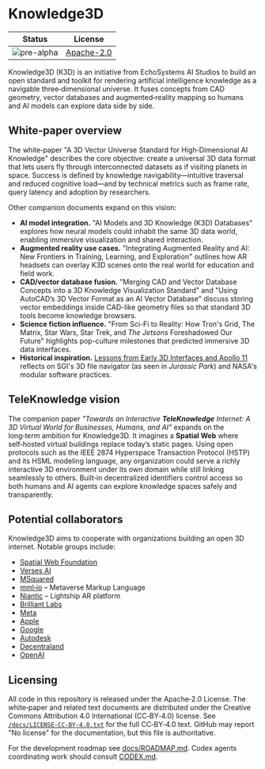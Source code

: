 # Knowledge3D

| Status | License |
| ------ | ------- |
| ![pre-alpha](https://img.shields.io/badge/status-pre--alpha-blue) | [Apache-2.0](LICENSE) |

Knowledge3D (K3D) is an initiative from EchoSystems AI Studios to build an open standard and toolkit for rendering artificial intelligence knowledge as a navigable three‑dimensional universe.  It fuses concepts from CAD geometry, vector databases and augmented‑reality mapping so humans and AI models can explore data side by side.

## White‑paper overview

The white‑paper "A 3D Vector Universe Standard for High‑Dimensional AI Knowledge" describes the core objective: create a universal 3D data format that lets users fly through interconnected datasets as if visiting planets in space.  Success is defined by knowledge navigability—intuitive traversal and reduced cognitive load—and by technical metrics such as frame rate, query latency and adoption by researchers.

Other companion documents expand on this vision:

* **AI model integration.** "AI Models and 3D Knowledge (K3D) Databases" explores how neural models could inhabit the same 3D data world, enabling immersive visualization and shared interaction.
* **Augmented reality use cases.** "Integrating Augmented Reality and AI: New Frontiers in Training, Learning, and Exploration" outlines how AR headsets can overlay K3D scenes onto the real world for education and field work.
* **CAD/vector database fusion.** "Merging CAD and Vector Database Concepts into a 3D Knowledge Visualization Standard" and "Using AutoCAD’s 3D Vector Format as an AI Vector Database" discuss storing vector embeddings inside CAD-like geometry files so that standard 3D tools become knowledge browsers.
* **Science fiction influence.** "From Sci-Fi to Reality: How Tron's Grid, The Matrix, Star Wars, Star Trek, and *The Jetsons* Foreshadowed Our Future" highlights pop-culture milestones that predicted immersive 3D data interfaces.
* **Historical inspiration.** [Lessons from Early 3D Interfaces and Apollo&nbsp;11](docs/fsn_apollo_inspiration.md) reflects on SGI's 3D file navigator \(as seen in *Jurassic Park*\) and NASA's modular software practices.

## TeleKnowledge vision

The companion paper *"Towards an Interactive __TeleKnowledge__ Internet: A 3D Virtual World for Businesses, Humans, and AI"* expands on the long‑term ambition for Knowledge3D.  It imagines a **Spatial Web** where self‑hosted virtual buildings replace today’s static pages.  Using open protocols such as the IEEE 2874 Hyperspace Transaction Protocol (HSTP) and its HSML modeling language, any organization could serve a richly interactive 3D environment under its own domain while still linking seamlessly to others.  Built‑in decentralized identifiers control access so both humans and AI agents can explore knowledge spaces safely and transparently.

## Potential collaborators

Knowledge3D aims to cooperate with organizations building an open 3D internet.  Notable groups include:

- [Spatial Web Foundation](https://github.com/Spatial-Web-Foundation)
- [Verses AI](https://github.com/Versesai)
- [MSquared](https://github.com/msquared)
- [mml‑io](https://github.com/mml-io/mml) – Metaverse Markup Language
- [Niantic](https://github.com/Niantic) – Lightship AR platform
- [Brilliant Labs](https://github.com/brilliantlabsAR)
- [Meta](https://github.com/meta)
- [Apple](https://github.com/apple)
- [Google](https://github.com/google)
- [Autodesk](https://github.com/Autodesk)
- [Decentraland](https://github.com/decentraland)
- [OpenAI](https://github.com/openai)

## Licensing

All code in this repository is released under the Apache‑2.0 License.  The white‑paper and related text documents are distributed under the Creative Commons Attribution 4.0 International (CC‑BY‑4.0) license.  See [`/docs/LICENSE-CC-BY-4.0.txt`](docs/LICENSE-CC-BY-4.0.txt) for the full CC‑BY‑4.0 text.  GitHub may report "No license" for the documentation, but this file is authoritative.

For the development roadmap see [docs/ROADMAP.md](docs/ROADMAP.md). Codex agents coordinating work should consult [CODEX.md](CODEX.md).

